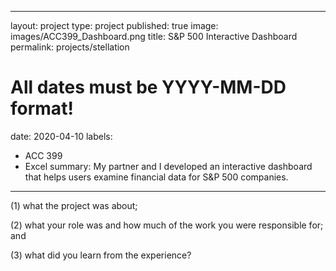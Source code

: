 
---
layout: project
type: project
published: true
image: images/ACC399_Dashboard.png
title: S&P 500 Interactive Dashboard
permalink: projects/stellation
# All dates must be YYYY-MM-DD format!
date: 2020-04-10
labels:
  - ACC 399
  - Excel
summary: My partner and I developed an interactive dashboard that helps users examine financial data for S&P 500 companies.
---

(1) what the project was about; 

(2) what your role was and how much of the work you were responsible for; and 

(3) what did you learn from the experience?